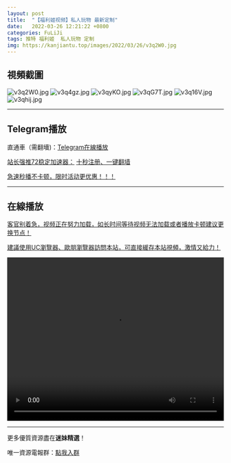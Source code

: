 ```yaml
---
layout: post
title:  "【福利姬视频】私人玩物 最新定制"
date:   2022-03-26 12:21:22 +0800
categories: FuLiJi
tags: 推特 福利姬  私人玩物 定制
img: https://kanjiantu.top/images/2022/03/26/v3q2W0.jpg
---
```



## 視頻截圖

![v3q2W0.jpg](https://kanjiantu.top/images/2022/03/26/v3q2W0.jpg)
![v3q4gz.jpg](https://kanjiantu.top/images/2022/03/26/v3q4gz.jpg)
![v3qyKO.jpg](https://kanjiantu.top/images/2022/03/26/v3qyKO.jpg)
![v3qG7T.jpg](https://kanjiantu.top/images/2022/03/26/v3qG7T.jpg)
![v3q16V.jpg](https://kanjiantu.top/images/2022/03/26/v3q16V.jpg)
![v3qhij.jpg](https://kanjiantu.top/images/2022/03/26/v3qhij.jpg)

* * *
## Telegram播放

直通車（需翻墻)：[Telegram在線播放](https://t.me/mimeijingxuan/392)

<u>站长强推72稳定加速器：</u> [十秒注册、一键翻墙](https://www.mimei.blog/skip/vpn.html)


<u>急速秒播不卡顿，限时活动更优惠！！！</u>
* * *
## 在線播放
<u>客官别着急，视频正在努力加载，如长时间等待视频无法加载或者播放卡顿建议更换节点！</u>

<u>建議使用UC瀏覽器、歐朋瀏覽器訪問本站，可直接緩存本站視頻，激情又給力！</u>
<center><video src="https://cdn.publer.io/uploads/videos/62467921db279732fb55bc9f/282f65ef0f14c68595d6b280919c259a.mp4" width="100%" height="380px" controls="controls"></video></center>


* * *
更多優質資源盡在**迷妹精選**！

唯一資源電報群：[點我入群](https://t.me/mimeijingxuan)


